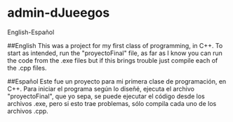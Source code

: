 # admin-dJueegos

English-Español

##English
This was a project for my first class of programming, in C++. To start as intended, run the "proyectoFinal" file, as far as I know you can run the code from the .exe files but if this brings trouble just compile each of the .cpp files.

##Español
Este fue un proyecto para mi primera clase de programación, en C++. Para iniciar el programa según lo diseñé, ejecuta el archivo "proyectoFinal", que yo sepa, se puede ejecutar el código desde los archivos .exe, pero si esto trae problemas, sólo compila cada uno de los archivos .cpp. 
